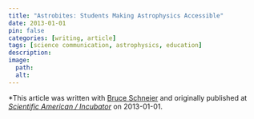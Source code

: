 ```yaml
---
title: "Astrobites: Students Making Astrophysics Accessible"
date: 2013-01-01
pin: false
categories: [writing, article]
tags: [science communication, astrophysics, education]
description:
image:
  path:
  alt:
---
```


*This article was written with [Bruce Schneier](https://www.schneier.com) and originally published at *[Scientific American / Incubator](https://blogs.scientificamerican.com/incubator/astrobites-students-making-astrophysics-accessible/)* on 2013-01-01.
